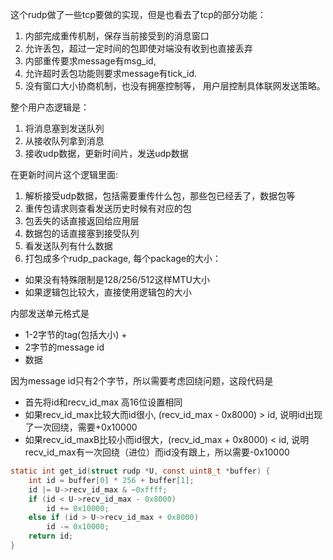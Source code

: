 这个rudp做了一些tcp要做的实现，但是也看去了tcp的部分功能：
1. 内部完成重传机制，保存当前接受到的消息窗口
2. 允许丢包，超过一定时间的包即使对端没有收到也直接丢弃
3. 内部重传要求message有msg_id,
4. 允许超时丢包功能则要求message有tick_id.
5. 没有窗口大小协商机制，也没有拥塞控制等， 用户层控制具体联网发送策略。

整个用户态逻辑是：
1. 将消息塞到发送队列
2. 从接收队列拿到消息
3. 接收udp数据，更新时间片，发送udp数据

在更新时间片这个逻辑里面:
1. 解析接受udp数据，包括需要重传什么包，那些包已经丢了，数据包等
2. 重传包请求则查看发送历史时候有对应的包
3. 包丢失的话直接返回给应用层
4. 数据包的话直接塞到接受队列
5. 看发送队列有什么数据
6. 打包成多个rudp_package, 每个package的大小：
  - 如果没有特殊限制是128/256/512这样MTU大小
  - 如果逻辑包比较大，直接使用逻辑包的大小

内部发送单元格式是
- 1-2字节的tag(包括大小) +
- 2字节的message id
- 数据

因为message id只有2个字节，所以需要考虑回绕问题，这段代码是
- 首先将id和recv_id_max 高16位设置相同
- 如果recv_id_max比较大而id很小, (recv_id_max - 0x8000) > id, 说明id出现了一次回绕，需要+0x10000
- 如果recv_id_maxB比较小而id很大，(recv_id_max + 0x8000) < id, 说明recv_id_max有一次回绕（进位）而id没有跟上，所以需要-0x10000

```c
static int get_id(struct rudp *U, const uint8_t *buffer) {
    int id = buffer[0] * 256 + buffer[1];
    id |= U->recv_id_max & ~0xffff;
    if (id < U->recv_id_max - 0x8000)
        id += 0x10000;
    else if (id > U->recv_id_max + 0x8000)
        id -= 0x10000;
    return id;
}
```
